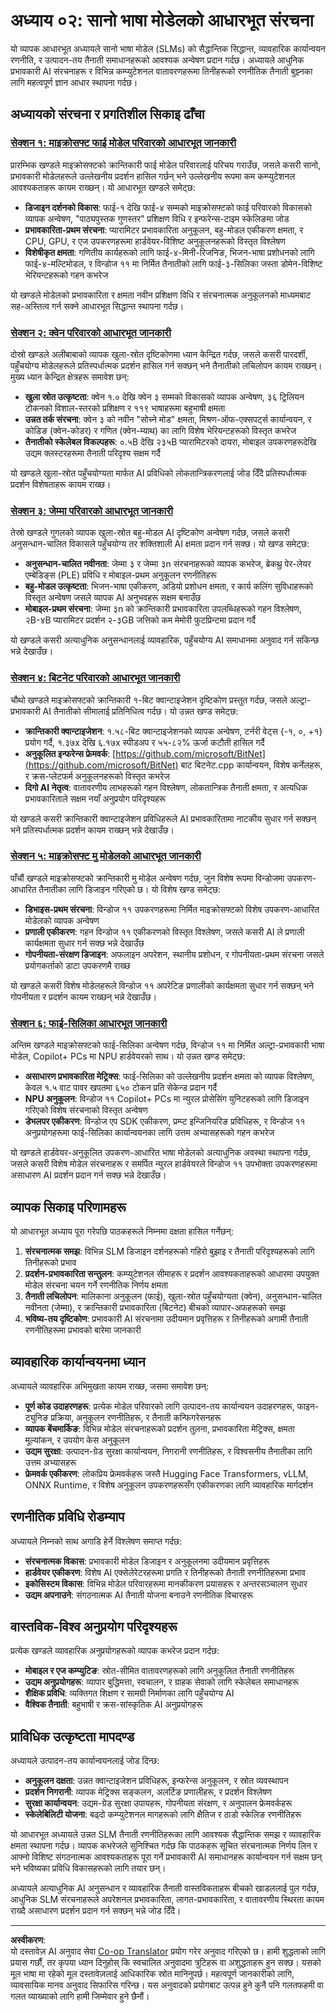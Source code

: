 <!--
CO_OP_TRANSLATOR_METADATA:
{
  "original_hash": "7c65ab2fd757b5fce2f114a3118d05da",
  "translation_date": "2025-09-17T19:30:49+00:00",
  "source_file": "Module02/README.md",
  "language_code": "ne"
}
-->
# अध्याय ०२: सानो भाषा मोडेलको आधारभूत संरचना

यो व्यापक आधारभूत अध्यायले सानो भाषा मोडेल (SLMs) को सैद्धान्तिक सिद्धान्त, व्यावहारिक कार्यान्वयन रणनीति, र उत्पादन-तय तैनाती समाधानहरूको आवश्यक अन्वेषण प्रदान गर्दछ। अध्यायले आधुनिक प्रभावकारी AI संरचनाहरू र विभिन्न कम्प्युटेशनल वातावरणहरूमा तिनीहरूको रणनीतिक तैनाती बुझ्नका लागि महत्वपूर्ण ज्ञान आधार स्थापना गर्दछ।

## अध्यायको संरचना र प्रगतिशील सिकाइ ढाँचा

### **[सेक्शन १: माइक्रोसफ्ट फाई मोडेल परिवारको आधारभूत जानकारी](./01.PhiFamily.md)**
प्रारम्भिक खण्डले माइक्रोसफ्टको क्रान्तिकारी फाई मोडेल परिवारलाई परिचय गराउँछ, जसले कसरी सानो, प्रभावकारी मोडेलहरूले उल्लेखनीय प्रदर्शन हासिल गर्छन् भने उल्लेखनीय रूपमा कम कम्प्युटेशनल आवश्यकताहरू कायम राख्छन्। यो आधारभूत खण्डले समेट्छ:

- **डिजाइन दर्शनको विकास**: फाई-१ देखि फाई-४ सम्मको माइक्रोसफ्टको फाई परिवारको विकासको व्यापक अन्वेषण, "पाठ्यपुस्तक गुणस्तर" प्रशिक्षण विधि र इन्फरेन्स-टाइम स्केलिङमा जोड
- **प्रभावकारिता-प्रथम संरचना**: प्यारामिटर प्रभावकारिता अनुकूलन, बहु-मोडल एकीकरण क्षमता, र CPU, GPU, र एज उपकरणहरूमा हार्डवेयर-विशिष्ट अनुकूलनहरूको विस्तृत विश्लेषण
- **विशेषीकृत क्षमता**: गणितीय कार्यहरूको लागि फाई-४-मिनी-रिजनिङ, भिजन-भाषा प्रशोधनको लागि फाई-४-मल्टिमोडल, र विन्डोज ११ मा निर्मित तैनातीको लागि फाई-३-सिलिका जस्ता डोमेन-विशिष्ट भेरियन्टहरूको गहन कभरेज

यो खण्डले मोडेलको प्रभावकारिता र क्षमता नवीन प्रशिक्षण विधि र संरचनात्मक अनुकूलनको माध्यमबाट सह-अस्तित्व गर्न सक्ने आधारभूत सिद्धान्त स्थापना गर्दछ।

### **[सेक्शन २: क्वेन परिवारको आधारभूत जानकारी](./02.QwenFamily.md)**
दोस्रो खण्डले अलीबाबाको व्यापक खुला-स्रोत दृष्टिकोणमा ध्यान केन्द्रित गर्दछ, जसले कसरी पारदर्शी, पहुँचयोग्य मोडेलहरूले प्रतिस्पर्धात्मक प्रदर्शन हासिल गर्न सक्छन् भने तैनातीको लचिलोपन कायम राख्छन्। मुख्य ध्यान केन्द्रित क्षेत्रहरू समावेश छन्:

- **खुला स्रोत उत्कृष्टता**: क्वेन १.० देखि क्वेन ३ सम्मको विकासको व्यापक अन्वेषण, ३६ ट्रिलियन टोकनको विशाल-स्तरको प्रशिक्षण र ११९ भाषाहरूमा बहुभाषी क्षमता
- **उन्नत तर्क संरचना**: क्वेन ३ को नवीन "सोच्ने मोड" क्षमता, मिश्रण-ऑफ-एक्सपर्ट्स कार्यान्वयन, र कोडिङ (क्वेन-कोडर) र गणित (क्वेन-म्याथ) का लागि विशेष भेरियन्टहरूको विस्तृत कभरेज
- **तैनातीको स्केलेबल विकल्पहरू**: ०.५B देखि २३५B प्यारामिटरको दायरा, मोबाइल उपकरणहरूदेखि उद्यम क्लस्टरहरूमा तैनाती परिदृश्य सक्षम गर्दै

यो खण्डले खुला-स्रोत पहुँचयोग्यता मार्फत AI प्रविधिको लोकतान्त्रिकरणलाई जोड दिँदै प्रतिस्पर्धात्मक प्रदर्शन विशेषताहरू कायम राख्छ।

### **[सेक्शन ३: जेम्मा परिवारको आधारभूत जानकारी](./03.GemmaFamily.md)**
तेस्रो खण्डले गुगलको व्यापक खुला-स्रोत बहु-मोडल AI दृष्टिकोण अन्वेषण गर्दछ, जसले कसरी अनुसन्धान-चालित विकासले पहुँचयोग्य तर शक्तिशाली AI क्षमता प्रदान गर्न सक्छ। यो खण्ड समेट्छ:

- **अनुसन्धान-चालित नवीनता**: जेम्मा ३ र जेम्मा ३n संरचनाहरूको व्यापक कभरेज, ब्रेकथ्रु पेर-लेयर एम्बेडिङ्स (PLE) प्रविधि र मोबाइल-प्रथम अनुकूलन रणनीतिहरू
- **बहु-मोडल उत्कृष्टता**: भिजन-भाषा एकीकरण, अडियो प्रशोधन क्षमता, र कार्य कलिंग सुविधाहरूको विस्तृत अन्वेषण जसले व्यापक AI अनुभवहरू सक्षम बनाउँछ
- **मोबाइल-प्रथम संरचना**: जेम्मा ३n को क्रान्तिकारी प्रभावकारिता उपलब्धिहरूको गहन विश्लेषण, २B-४B प्यारामिटर प्रदर्शन २-३GB जत्तिको कम मेमोरी फुटप्रिन्टमा प्रदान गर्दै

यो खण्डले कसरी अत्याधुनिक अनुसन्धानलाई व्यावहारिक, पहुँचयोग्य AI समाधानमा अनुवाद गर्न सकिन्छ भन्ने देखाउँछ।

### **[सेक्शन ४: बिटनेट परिवारको आधारभूत जानकारी](./04.BitNETFamily.md)**
चौथो खण्डले माइक्रोसफ्टको क्रान्तिकारी १-बिट क्वान्टाइजेशन दृष्टिकोण प्रस्तुत गर्दछ, जसले अल्ट्रा-प्रभावकारी AI तैनातीको सीमालाई प्रतिनिधित्व गर्दछ। यो उन्नत खण्ड समेट्छ:

- **क्रान्तिकारी क्वान्टाइजेशन**: १.५८-बिट क्वान्टाइजेशनको व्यापक अन्वेषण, टर्नरी वेट्स {-१, ०, +१} प्रयोग गर्दै, १.३७x देखि ६.१७x स्पीडअप र ५५-८२% ऊर्जा कटौती हासिल गर्दै
- **अनुकूलित इन्फरेन्स फ्रेमवर्क**: [https://github.com/microsoft/BitNet](https://github.com/microsoft/BitNet) बाट बिटनेट.cpp कार्यान्वयन, विशेष कर्नेलहरू, र क्रस-प्लेटफर्म अनुकूलनहरूको विस्तृत कभरेज
- **दिगो AI नेतृत्व**: वातावरणीय लाभहरूको गहन विश्लेषण, लोकतान्त्रिक तैनाती क्षमता, र अत्यधिक प्रभावकारिताले सक्षम नयाँ अनुप्रयोग परिदृश्यहरू

यो खण्डले कसरी क्रान्तिकारी क्वान्टाइजेशन प्रविधिहरूले AI प्रभावकारितामा नाटकीय सुधार गर्न सक्छन् भने प्रतिस्पर्धात्मक प्रदर्शन कायम राख्छन् भन्ने देखाउँछ।

### **[सेक्शन ५: माइक्रोसफ्ट मु मोडेलको आधारभूत जानकारी](./05.mumodel.md)**
पाँचौं खण्डले माइक्रोसफ्टको क्रान्तिकारी मु मोडेल अन्वेषण गर्दछ, जुन विशेष रूपमा विन्डोजमा उपकरण-आधारित तैनातीका लागि डिजाइन गरिएको छ। यो विशेष खण्ड समेट्छ:

- **डिभाइस-प्रथम संरचना**: विन्डोज ११ उपकरणहरूमा निर्मित माइक्रोसफ्टको विशेष उपकरण-आधारित मोडेलको व्यापक अन्वेषण
- **प्रणाली एकीकरण**: गहन विन्डोज ११ एकीकरणको विस्तृत विश्लेषण, जसले कसरी AI ले प्रणाली कार्यक्षमता सुधार गर्न सक्छ भन्ने देखाउँछ
- **गोपनीयता-संरक्षण डिजाइन**: अफलाइन अपरेशन, स्थानीय प्रशोधन, र गोपनीयता-प्रथम संरचना जसले प्रयोगकर्ताको डाटा उपकरणमै राख्छ

यो खण्डले कसरी विशेष मोडेलहरूले विन्डोज ११ अपरेटिङ प्रणालीको कार्यक्षमता सुधार गर्न सक्छन् भने गोपनीयता र प्रदर्शन कायम राख्छन् भन्ने देखाउँछ।

### **[सेक्शन ६: फाई-सिलिका आधारभूत जानकारी](./06.phisilica.md)**
अन्तिम खण्डले माइक्रोसफ्टको फाई-सिलिका अन्वेषण गर्दछ, विन्डोज ११ मा निर्मित अल्ट्रा-प्रभावकारी भाषा मोडेल, Copilot+ PCs मा NPU हार्डवेयरको साथ। यो उन्नत खण्ड समेट्छ:

- **असाधारण प्रभावकारिता मेट्रिक्स**: फाई-सिलिका को उल्लेखनीय प्रदर्शन क्षमता को व्यापक विश्लेषण, केवल १.५ वाट पावर खपतमा ६५० टोकन प्रति सेकेन्ड प्रदान गर्दै
- **NPU अनुकूलन**: विन्डोज ११ Copilot+ PCs मा न्युरल प्रोसेसिंग युनिटहरूको लागि डिजाइन गरिएको विशेष संरचनाको विस्तृत अन्वेषण
- **डेभलपर एकीकरण**: विन्डोज एप SDK एकीकरण, प्रम्प्ट इन्जिनियरिङ प्रविधिहरू, र विन्डोज ११ अनुप्रयोगहरूमा फाई-सिलिका कार्यान्वयनका लागि उत्तम अभ्यासहरूको गहन कभरेज

यो खण्डले हार्डवेयर-अनुकूलित उपकरण-आधारित भाषा मोडेलको अत्याधुनिक अवस्था स्थापना गर्दछ, जसले कसरी विशेष मोडेल संरचनाहरू र समर्पित न्युरल हार्डवेयरले विन्डोज ११ उपभोक्ता उपकरणहरूमा असाधारण AI प्रदर्शन प्रदान गर्न सक्छ भन्ने देखाउँछ।

## व्यापक सिकाइ परिणामहरू

यो आधारभूत अध्याय पूरा गरेपछि पाठकहरूले निम्नमा दक्षता हासिल गर्नेछन्:

1. **संरचनात्मक समझ**: विभिन्न SLM डिजाइन दर्शनहरूको गहिरो बुझाइ र तैनाती परिदृश्यहरूको लागि तिनीहरूको प्रभाव
2. **प्रदर्शन-प्रभावकारिता सन्तुलन**: कम्प्युटेशनल सीमाहरू र प्रदर्शन आवश्यकताहरूको आधारमा उपयुक्त मोडेल संरचना चयन गर्ने रणनीतिक निर्णय क्षमता
3. **तैनाती लचिलोपन**: मालिकाना अनुकूलन (फाई), खुला-स्रोत पहुँचयोग्यता (क्वेन), अनुसन्धान-चालित नवीनता (जेम्मा), र क्रान्तिकारी प्रभावकारिता (बिटनेट) बीचको व्यापार-अफहरूको समझ
4. **भविष्य-तय दृष्टिकोण**: प्रभावकारी AI संरचनामा उदीयमान प्रवृत्तिहरू र तिनीहरूको अगामी तैनाती रणनीतिहरूमा प्रभावको बारेमा जानकारी

## व्यावहारिक कार्यान्वयनमा ध्यान

अध्यायले व्यावहारिक अभिमुखता कायम राख्छ, जसमा समावेश छन्:

- **पूर्ण कोड उदाहरणहरू**: प्रत्येक मोडेल परिवारको लागि उत्पादन-तय कार्यान्वयन उदाहरणहरू, फाइन-ट्युनिङ प्रक्रिया, अनुकूलन रणनीतिहरू, र तैनाती कन्फिगरेसनहरू
- **व्यापक बेंचमार्किङ**: विभिन्न मोडेल संरचनाहरूको प्रदर्शन तुलना, प्रभावकारिता मेट्रिक्स, क्षमता मूल्यांकन, र उपयोग केस अनुकूलन
- **उद्यम सुरक्षा**: उत्पादन-ग्रेड सुरक्षा कार्यान्वयन, निगरानी रणनीतिहरू, र विश्वसनीय तैनातीका लागि उत्तम अभ्यासहरू
- **फ्रेमवर्क एकीकरण**: लोकप्रिय फ्रेमवर्कहरू जस्तै Hugging Face Transformers, vLLM, ONNX Runtime, र विशेष अनुकूलन उपकरणहरूसँग एकीकरणका लागि व्यावहारिक मार्गदर्शन

## रणनीतिक प्रविधि रोडम्याप

अध्यायले निम्नको साथ अगाडि हेर्ने विश्लेषण समाप्त गर्दछ:

- **संरचनात्मक विकास**: प्रभावकारी मोडेल डिजाइन र अनुकूलनमा उदीयमान प्रवृत्तिहरू
- **हार्डवेयर एकीकरण**: विशेष AI एक्सेलेरेटरहरूमा प्रगति र तिनीहरूको तैनाती रणनीतिहरूमा प्रभाव
- **इकोसिस्टम विकास**: विभिन्न मोडेल परिवारहरूमा मानकीकरण प्रयासहरू र अन्तरसञ्चालन सुधार
- **उद्यम अपनाउने**: संगठनात्मक AI तैनाती योजना बनाउने रणनीतिक विचारहरू

## वास्तविक-विश्व अनुप्रयोग परिदृश्यहरू

प्रत्येक खण्डले व्यावहारिक अनुप्रयोगहरूको व्यापक कभरेज प्रदान गर्दछ:

- **मोबाइल र एज कम्प्युटिङ**: स्रोत-सीमित वातावरणहरूको लागि अनुकूलित तैनाती रणनीतिहरू
- **उद्यम अनुप्रयोगहरू**: व्यापार बुद्धिमत्ता, स्वचालन, र ग्राहक सेवाको लागि स्केलेबल समाधानहरू
- **शैक्षिक प्रविधि**: व्यक्तिगत शिक्षण र सामग्री निर्माणका लागि पहुँचयोग्य AI
- **वैश्विक तैनाती**: बहुभाषी र क्रस-सांस्कृतिक AI अनुप्रयोगहरू

## प्राविधिक उत्कृष्टता मापदण्ड

अध्यायले उत्पादन-तय कार्यान्वयनलाई जोड दिन्छ:

- **अनुकूलन दक्षता**: उन्नत क्वान्टाइजेशन प्रविधिहरू, इन्फरेन्स अनुकूलन, र स्रोत व्यवस्थापन
- **प्रदर्शन निगरानी**: व्यापक मेट्रिक्स सङ्कलन, अलर्टिङ प्रणालीहरू, र प्रदर्शन विश्लेषण
- **सुरक्षा कार्यान्वयन**: उद्यम-ग्रेड सुरक्षा उपायहरू, गोपनीयता संरक्षण, र अनुपालन फ्रेमवर्कहरू
- **स्केलेबिलिटी योजना**: बढ्दो कम्प्युटेशनल मागहरूको लागि क्षैतिज र ठाडो स्केलिङ रणनीतिहरू

यो आधारभूत अध्यायले उन्नत SLM तैनाती रणनीतिहरूका लागि आवश्यक सैद्धान्तिक समझ र व्यावहारिक क्षमता स्थापना गर्दछ। व्यापक कभरेजले सुनिश्चित गर्दछ कि पाठकहरू सूचित संरचनात्मक निर्णय लिन र आफ्नो विशिष्ट संगठनात्मक आवश्यकताहरू पूरा गर्ने प्रभावकारी AI समाधानहरू कार्यान्वयन गर्न सक्षम छन् भने भविष्यका प्रविधि विकासहरूको लागि तयार छन्।

अध्यायले अत्याधुनिक AI अनुसन्धान र व्यावहारिक तैनाती वास्तविकताहरू बीचको खाडललाई पुल गर्दछ, आधुनिक SLM संरचनाहरूले अपरेशनल प्रभावकारिता, लागत-प्रभावकारिता, र वातावरणीय स्थिरता कायम राख्दै असाधारण प्रदर्शन प्रदान गर्न सक्छन् भन्ने जोड दिँदै।

---

**अस्वीकरण**:  
यो दस्तावेज़ AI अनुवाद सेवा [Co-op Translator](https://github.com/Azure/co-op-translator) प्रयोग गरेर अनुवाद गरिएको छ। हामी शुद्धताको लागि प्रयास गर्छौं, तर कृपया ध्यान दिनुहोस् कि स्वचालित अनुवादमा त्रुटिहरू वा अशुद्धताहरू हुन सक्छ। यसको मूल भाषा मा रहेको मूल दस्तावेज़लाई आधिकारिक स्रोत मानिनुपर्छ। महत्वपूर्ण जानकारीको लागि, व्यावसायिक मानव अनुवाद सिफारिस गरिन्छ। यस अनुवादको प्रयोगबाट उत्पन्न हुने कुनै पनि गलतफहमी वा गलत व्याख्याको लागि हामी जिम्मेवार हुने छैनौं।